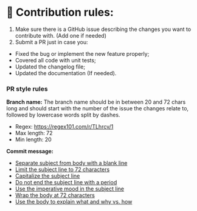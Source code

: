 # 👷 Contribution rules:
1. Make sure there is a GitHub issue describing the changes you want to contribute with. (Add one if needed)
2. Submit a PR just in case you:
  - Fixed the bug or implement the new feature properly;
  - Covered all code with unit tests;
  - Updated the changelog file;
  - Updated the documentation (If needed).

### PR style rules
**Branch name:**
The branch name should be in between 20 and 72 chars long and should start with the number of the issue the changes relate to, followed by lowercase words split by dashes.
- Regex: https://regex101.com/r/TLhrcv/1
- Max length: 72
- Min length: 20

**Commit message:**
- [Separate subject from body with a blank line](https://chris.beams.io/posts/git-commit/#separate)
- [Limit the subject line to 72 characters](https://chris.beams.io/posts/git-commit/#limit-50)
- [Capitalize the subject line](https://chris.beams.io/posts/git-commit/#capitalize)
- [Do not end the subject line with a period](https://chris.beams.io/posts/git-commit/#end)
- [Use the imperative mood in the subject line](https://chris.beams.io/posts/git-commit/#imperative)
- [Wrap the body at 72 characters](https://chris.beams.io/posts/git-commit/#wrap-72)
- [Use the body to explain what and why vs. how](https://chris.beams.io/posts/git-commit/#why-not-how)
